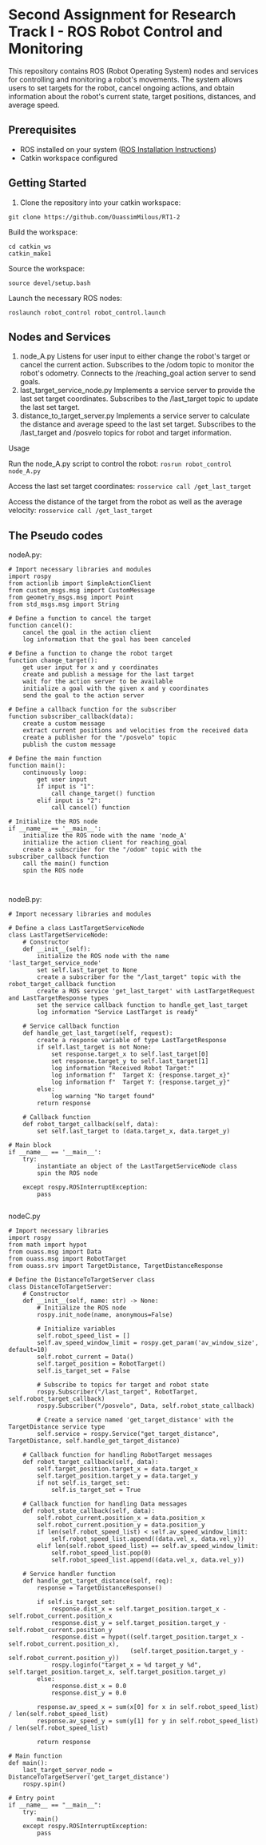 
# Second Assignment for Research Track I - ROS Robot Control and Monitoring

This repository contains ROS (Robot Operating System) nodes and services for controlling and monitoring a robot's movements. The system allows users to set targets for the robot, cancel ongoing actions, and obtain information about the robot's current state, target positions, distances, and average speed.

## Prerequisites

- ROS installed on your system ([ROS Installation Instructions](http://wiki.ros.org/ROS/Installation))
- Catkin workspace configured

## Getting Started

1. Clone the repository into your catkin workspace:
 ```
 git clone https://github.com/OuassimMilous/RT1-2
```
Build the workspace:
   ```
  cd catkin_ws
  catkin_make1
```

Source the workspace:
   ```
   source devel/setup.bash
```

Launch the necessary ROS nodes:
```
roslaunch robot_control robot_control.launch
```

## Nodes and Services
1. node_A.py
Listens for user input to either change the robot's target or cancel the current action.
Subscribes to the /odom topic to monitor the robot's odometry.
Connects to the /reaching_goal action server to send goals.
2. last_target_service_node.py
Implements a service server to provide the last set target coordinates.
Subscribes to the /last_target topic to update the last set target.
3. distance_to_target_server.py
Implements a service server to calculate the distance and average speed to the last set target.
Subscribes to the /last_target and /posvelo topics for robot and target information.

Usage

Run the node_A.py script to control the robot:
```rosrun robot_control node_A.py```

Access the last set target coordinates:
```rosservice call /get_last_target```

Access the distance of the target from the robot as well as the average velocity:
```rosservice call /get_last_target```

## The Pseudo codes

nodeA.py:
```
# Import necessary libraries and modules
import rospy
from actionlib import SimpleActionClient
from custom_msgs.msg import CustomMessage
from geometry_msgs.msg import Point
from std_msgs.msg import String

# Define a function to cancel the target
function cancel():
    cancel the goal in the action client
    log information that the goal has been canceled

# Define a function to change the robot target
function change_target():
    get user input for x and y coordinates
    create and publish a message for the last target
    wait for the action server to be available
    initialize a goal with the given x and y coordinates
    send the goal to the action server

# Define a callback function for the subscriber
function subscriber_callback(data):
    create a custom message
    extract current positions and velocities from the received data
    create a publisher for the "/posvelo" topic
    publish the custom message

# Define the main function
function main():
    continuously loop:
        get user input
        if input is "1":
            call change_target() function
        elif input is "2":
            call cancel() function

# Initialize the ROS node
if __name__ == '__main__':
    initialize the ROS node with the name 'node_A'
    initialize the action client for reaching_goal
    create a subscriber for the "/odom" topic with the subscriber_callback function
    call the main() function
    spin the ROS node



```
nodeB.py:

```
# Import necessary libraries and modules

# Define a class LastTargetServiceNode
class LastTargetServiceNode:
    # Constructor
    def __init__(self):
        initialize the ROS node with the name 'last_target_service_node'
        set self.last_target to None
        create a subscriber for the "/last_target" topic with the robot_target_callback function
        create a ROS service 'get_last_target' with LastTargetRequest and LastTargetResponse types
        set the service callback function to handle_get_last_target
        log information "Service LastTarget is ready"

    # Service callback function
    def handle_get_last_target(self, request):
        create a response variable of type LastTargetResponse
        if self.last_target is not None:
            set response.target_x to self.last_target[0]
            set response.target_y to self.last_target[1]
            log information "Received Robot Target:"
            log information f"  Target X: {response.target_x}"
            log information f"  Target Y: {response.target_y}"
        else:
            log warning "No target found"
        return response

    # Callback function
    def robot_target_callback(self, data):
        set self.last_target to (data.target_x, data.target_y)

# Main block
if __name__ == '__main__':
    try:
        instantiate an object of the LastTargetServiceNode class
        spin the ROS node

    except rospy.ROSInterruptException:
        pass


```

nodeC.py
```
# Import necessary libraries
import rospy
from math import hypot
from ouass.msg import Data
from ouass.msg import RobotTarget
from ouass.srv import TargetDistance, TargetDistanceResponse

# Define the DistanceToTargetServer class
class DistanceToTargetServer:
    # Constructor
    def __init__(self, name: str) -> None:
        # Initialize the ROS node
        rospy.init_node(name, anonymous=False)  

        # Initialize variables
        self.robot_speed_list = []                                                     
        self.av_speed_window_limit = rospy.get_param('av_window_size', default=10)      
        self.robot_current = Data()                                               
        self.target_position = RobotTarget()                                            
        self.is_target_set = False      

        # Subscribe to topics for target and robot state
        rospy.Subscriber("/last_target", RobotTarget, self.robot_target_callback)     
        rospy.Subscriber("/posvelo", Data, self.robot_state_callback)

        # Create a service named 'get_target_distance' with the TargetDistance service type
        self.service = rospy.Service("get_target_distance", TargetDistance, self.handle_get_target_distance)

    # Callback function for handling RobotTarget messages
    def robot_target_callback(self, data):
        self.target_position.target_x = data.target_x
        self.target_position.target_y = data.target_y
        if not self.is_target_set:
            self.is_target_set = True

    # Callback function for handling Data messages
    def robot_state_callback(self, data):
        self.robot_current.position_x = data.position_x
        self.robot_current.position_y = data.position_y
        if len(self.robot_speed_list) < self.av_speed_window_limit:
            self.robot_speed_list.append((data.vel_x, data.vel_y))
        elif len(self.robot_speed_list) == self.av_speed_window_limit:
            self.robot_speed_list.pop(0)
            self.robot_speed_list.append((data.vel_x, data.vel_y))

    # Service handler function
    def handle_get_target_distance(self, req):
        response = TargetDistanceResponse()

        if self.is_target_set:
            response.dist_x = self.target_position.target_x - self.robot_current.position_x
            response.dist_y = self.target_position.target_y - self.robot_current.position_y
            response.dist = hypot((self.target_position.target_x - self.robot_current.position_x),
                                  (self.target_position.target_y - self.robot_current.position_y))
            rospy.loginfo("target_x = %d target_y %d", self.target_position.target_x, self.target_position.target_y)
        else:
            response.dist_x = 0.0
            response.dist_y = 0.0

        response.av_speed_x = sum(x[0] for x in self.robot_speed_list) / len(self.robot_speed_list)
        response.av_speed_y = sum(y[1] for y in self.robot_speed_list) / len(self.robot_speed_list)

        return response

# Main function
def main():
    last_target_server_node = DistanceToTargetServer('get_target_distance')
    rospy.spin()

# Entry point
if __name__ == "__main__":
    try:
        main()
    except rospy.ROSInterruptException:
        pass


```
